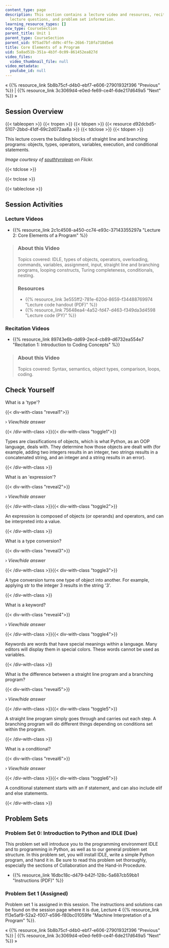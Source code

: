 ```yaml
---
content_type: page
description: This section contains a lecture video and resources, recitation video,
  lecture questions, and problem set information.
learning_resource_types: []
ocw_type: CourseSection
parent_title: Unit 1
parent_type: CourseSection
parent_uid: 975ad7bf-dd9c-4ffe-26b6-710fa718d5e6
title: Core Elements of a Program
uid: 5a8ad51b-351a-4b3f-0c09-861452ea827d
video_files:
  video_thumbnail_file: null
video_metadata:
  youtube_id: null
---
```


« {{% resource_link 5b8b75cf-d4b0-ebf7-e606-27901932f396 "Previous" %}} | {{% resource_link 3c3069d4-e0ed-fe69-ce4f-6de217d649a5 "Next" %}} »

Session Overview
----------------

{{< tableopen >}}
{{< tropen >}}
{{< tdopen >}}
{{< resource d92dcbd5-5107-2bbd-41df-69c2d072aa8a >}}
{{< tdclose >}}
{{< tdopen >}}


This lecture covers the building blocks of straight line and branching programs: objects, types, operators, variables, execution, and conditional statements.

_Image courtesy of [southtyrolean](http://www.flickr.com/photos/schoffer/196079076/) on Flickr._


{{< tdclose >}}

{{< trclose >}}

{{< tableclose >}}

Session Activities
------------------

### Lecture Videos

*   {{% resource_link 2c1c4508-a450-cc74-e93c-37143355297a "Lecture 2: Core Elements of a Program" %}}

> ### About this Video
> 
> Topics covered: IDLE, types of objects, operators, overloading, commands, variables, assignment, input, straight line and branching programs, looping constructs, Turing completeness, conditionals, nesting.
> 
> ### Resources
> 
> *   {{% resource_link 3e555ff2-781e-620d-8659-f34488769974 "Lecture code handout (PDF)" %}}
> *   {{% resource_link 75648ea4-4a52-fd47-d463-f349da3d4598 "Lecture code (PY)" %}}

### Recitation Videos

*   {{% resource_link 89743e6b-dd69-2ec4-cb89-d6732ea554e7 "Recitation 1: Introduction to Coding Concepts" %}}

> ### About this Video
> 
> Topics covered: Syntax, semantics, object types, comparison, loops, coding.

Check Yourself
--------------

What is a 'type'?

{{< div-with-class "reveal1">}}

› _View/hide answer_

{{< /div-with-class >}}{{< div-with-class "toggle1">}}

Types are classifications of objects, which is what Python, as an OOP language, deals with. They determine how those objects are dealt with (for example, adding two integers results in an integer, two strings results in a concatenated string, and an integer and a string results in an error).

{{< /div-with-class >}}

What is an 'expression'?

{{< div-with-class "reveal2">}}

› _View/hide answer_

{{< /div-with-class >}}{{< div-with-class "toggle2">}}

An expression is composed of objects (or operands) and operators, and can be interpreted into a value.

{{< /div-with-class >}}

What is a type conversion?

{{< div-with-class "reveal3">}}

› _View/hide answer_

{{< /div-with-class >}}{{< div-with-class "toggle3">}}

A type conversion turns one type of object into another. For example, applying str to the integer 3 results in the string '3'.

{{< /div-with-class >}}

What is a keyword?

{{< div-with-class "reveal4">}}

› _View/hide answer_

{{< /div-with-class >}}{{< div-with-class "toggle4">}}

Keywords are words that have special meanings within a language. Many editors will display them in special colors. These words cannot be used as variables.

{{< /div-with-class >}}

What is the difference between a straight line program and a branching program?

{{< div-with-class "reveal5">}}

› _View/hide answer_

{{< /div-with-class >}}{{< div-with-class "toggle5">}}

A straight line program simply goes through and carries out each step. A branching program will do different things depending on conditions set within the program.

{{< /div-with-class >}}

What is a conditional?

{{< div-with-class "reveal6">}}

› _View/hide answer_

{{< /div-with-class >}}{{< div-with-class "toggle6">}}

A conditional statement starts with an if statement, and can also include elif and else statements.

{{< /div-with-class >}}

Problem Sets
------------

### Problem Set 0: Introduction to Python and IDLE (Due)

This problem set will introduce you to the programming environment IDLE and to programming in Python, as well as to our general problem set structure. In this problem set, you will install IDLE, write a simple Python program, and hand it in. Be sure to read this problem set thoroughly, especially the sections of Collaboration and the Hand-in Procedure.

*   {{% resource_link 16dbc18c-d479-b42f-128c-5a687cb59bb1 "Instructions (PDF)" %}}

### Problem Set 1 (Assigned)

Problem set 1 is assigned in this session. The instructions and solutions can be found on the session page where it is due, Lecture 4 {{% resource_link f13e5af9-52a2-f007-e596-f80bc01059fe "Machine Interpretation of a Program" %}}.

« {{% resource_link 5b8b75cf-d4b0-ebf7-e606-27901932f396 "Previous" %}} | {{% resource_link 3c3069d4-e0ed-fe69-ce4f-6de217d649a5 "Next" %}} »